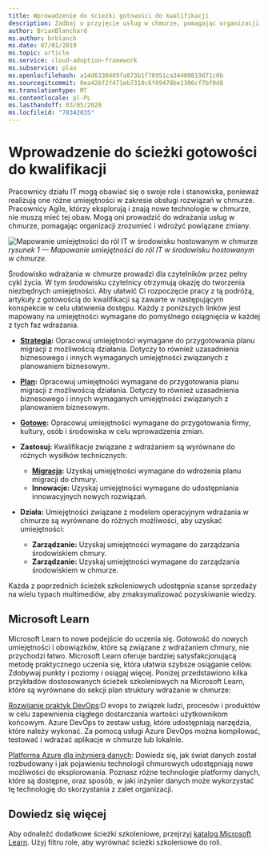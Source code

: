 ```yaml
---
title: Wprowadzenie do ścieżki gotowości do kwalifikacji
description: Zadbaj o przyjęcie usług w chmurze, pomagając organizacji zrozumieć i wdrożyć powiązane zmiany, wprowadzając je w ścieżce gotowości do umiejętności.
author: BrianBlanchard
ms.author: brblanch
ms.date: 07/01/2019
ms.topic: article
ms.service: cloud-adoption-framework
ms.subservice: plan
ms.openlocfilehash: a14d6338489fa873b1f78951ca34400819d71c0b
ms.sourcegitcommit: 0ea426f2f471eb7310c6f09478be1306cf7bf0d8
ms.translationtype: MT
ms.contentlocale: pl-PL
ms.lasthandoff: 03/05/2020
ms.locfileid: "78342035"
---
```

# <a name="getting-started-on-a-skills-readiness-path"></a>Wprowadzenie do ścieżki gotowości do kwalifikacji

Pracownicy działu IT mogą obawiać się o swoje role i stanowiska, ponieważ realizują one różne umiejętności w zakresie obsługi rozwiązań w chmurze. Pracownicy Agile, którzy eksplorują i znają nowe technologie w chmurze, nie muszą mieć tej obaw. Mogą oni prowadzić do wdrażania usług w chmurze, pomagając organizacji zrozumieć i wdrożyć powiązane zmiany.

![Mapowanie umiejętności do ról IT w środowisku hostowanym w chmurze](../_images/skills-guidance.png)
*rysunek 1 — Mapowanie umiejętności do ról IT w środowisku hostowanym w chmurze.*

Środowisko wdrażania w chmurze prowadzi dla czytelników przez pełny cykl życia. W tym środowisku czytelnicy otrzymują okazję do tworzenia niezbędnych umiejętności. Aby ułatwić Ci rozpoczęcie pracy z tą podróżą, artykuły z gotowością do kwalifikacji są zawarte w następującym konspekcie w celu ułatwienia dostępu. Każdy z poniższych linków jest mapowany na umiejętności wymagane do pomyślnego osiągnięcia w każdej z tych faz wdrażania.

- **[Strategia](../strategy/suggested-skills.md):** Opracowuj umiejętności wymagane do przygotowania planu migracji z możliwością działania. Dotyczy to również uzasadnienia biznesowego i innych wymaganych umiejętności związanych z planowaniem biznesowym.
- **[Plan](./suggested-skills.md):** Opracowuj umiejętności wymagane do przygotowania planu migracji z możliwością działania. Dotyczy to również uzasadnienia biznesowego i innych wymaganych umiejętności związanych z planowaniem biznesowym.
- **[Gotowe](../ready/suggested-skills.md):** Opracowuj umiejętności wymagane do przygotowania firmy, kultury, osób i środowiska w celu wprowadzenia zmian.

- **Zastosuj:** Kwalifikacje związane z wdrażaniem są wyrównane do różnych wysiłków technicznych:
  - **[Migracja](../migrate/expanded-scope/suggested-skills.md):** Uzyskaj umiejętności wymagane do wdrożenia planu migracji do chmury.
  - **Innowacje:** Uzyskaj umiejętności wymagane do udostępniania innowacyjnych nowych rozwiązań.

- **Działa:** Umiejętności związane z modelem operacyjnym wdrażania w chmurze są wyrównane do różnych możliwości, aby uzyskać umiejętności:
  - **Zarządzanie:** Uzyskaj umiejętności wymagane do zarządzania środowiskiem chmury.
  - **Zarządzanie:** Uzyskaj umiejętności wymagane do zarządzania środowiskiem w chmurze.

Każda z poprzednich ścieżek szkoleniowych udostępnia szanse sprzedaży na wielu typach multimediów, aby zmaksymalizować pozyskiwanie wiedzy.

## <a name="microsoft-learn"></a>Microsoft Learn

Microsoft Learn to nowe podejście do uczenia się. Gotowość do nowych umiejętności i obowiązków, które są związane z wdrażaniem chmury, nie przychodzi łatwo. Microsoft Learn oferuje bardziej satysfakcjonującą metodę praktycznego uczenia się, która ułatwia szybsze osiąganie celów. Zdobywaj punkty i poziomy i osiągaj więcej.
Poniżej przedstawiono kilka przykładów dostosowanych ścieżek szkoleniowych na Microsoft Learn, które są wyrównane do sekcji plan struktury wdrażanie w chmurze:

[Rozwijanie praktyk DevOps](https://docs.microsoft.com/learn/paths/evolve-your-devops-practices):D evops to związek ludzi, procesów i produktów w celu zapewnienia ciągłego dostarczania wartości użytkownikom końcowym. Azure DevOps to zestaw usług, które udostępniają narzędzia, które należy wykonać. Za pomocą usługi Azure DevOps można kompilować, testować i wdrażać aplikacje w chmurze lub lokalnie.

[Platforma Azure dla inżyniera danych](https://docs.microsoft.com/learn/paths/azure-for-the-data-engineer): Dowiedz się, jak świat danych został rozbudowany i jak pojawieniu technologii chmurowych udostępniają nowe możliwości do eksplorowania. Poznasz różne technologie platformy danych, które są dostępne, oraz sposób, w jaki inżynier danych może wykorzystać tę technologię do skorzystania z zalet organizacji.

## <a name="learn-more"></a>Dowiedz się więcej

Aby odnaleźć dodatkowe ścieżki szkoleniowe, przejrzyj [katalog Microsoft Learn](https://docs.microsoft.com/learn/browse). Użyj filtru role, aby wyrównać ścieżki szkoleniowe do roli.
